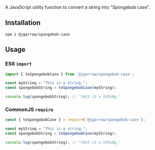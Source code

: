 A JavaScript utility function to convert a string into "Spongebob case".

## Installation

```shell
npm i @jgarrow/spongebob-case
```

## Usage


 ### ES6 `import`
 
```js
import { toSpongebobCase } from '@jgarrow/spongebob-case';

const myString = "This is a string.";
const spongebobString = toSpongebobCase(myString);

console.log(spongebobString); // "tHiS iS a StRiNg."
```

### CommonJS `require`

```js
const { toSpongebobCase } = require('@jgarrow/spongebob-case');

const myString = "This is a string.";
const spongebobString = toSpongebobCase(myString);

console.log(spongebobString); // "tHiS iS a StRiNg."
```
